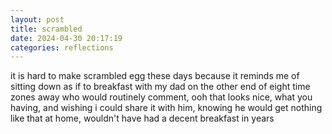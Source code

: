 ```yaml
---
layout: post
title: scrambled
date: 2024-04-30 20:17:19
categories: reflections
---
```


it is hard to make scrambled egg these days because it reminds me of sitting down as if to breakfast with my dad on the other end of eight time zones away who would routinely comment, ooh that looks nice, what you having, and wishing i could share it with him, knowing he would get nothing like that at home, wouldn't have had a decent breakfast in years
